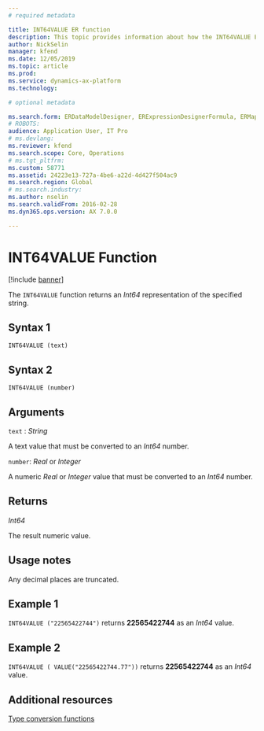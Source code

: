 ```yaml
---
# required metadata

title: INT64VALUE ER function
description: This topic provides information about how the INT64VALUE ER function is used.
author: NickSelin
manager: kfend
ms.date: 12/05/2019
ms.topic: article
ms.prod: 
ms.service: dynamics-ax-platform
ms.technology: 

# optional metadata

ms.search.form: ERDataModelDesigner, ERExpressionDesignerFormula, ERMappedFormatDesigner, ERModelMappingDesigner
# ROBOTS: 
audience: Application User, IT Pro
# ms.devlang: 
ms.reviewer: kfend
ms.search.scope: Core, Operations
# ms.tgt_pltfrm: 
ms.custom: 58771
ms.assetid: 24223e13-727a-4be6-a22d-4d427f504ac9
ms.search.region: Global
# ms.search.industry: 
ms.author: nselin
ms.search.validFrom: 2016-02-28
ms.dyn365.ops.version: AX 7.0.0

---
```


# <a name="INT64VALUE">INT64VALUE Function</a>

[!include [banner](../includes/banner.md)]

The `INT64VALUE` function returns an *Int64* representation of the specified string.

## Syntax 1

```
INT64VALUE (text)
```

## Syntax 2

```
INT64VALUE (number)
```

## Arguments

`text` : *String*

A text value that must be converted to an *Int64* number.

`number`: *Real* or *Integer*

A numeric *Real* or *Integer* value that must be converted to an *Int64* number.

## Returns

*Int64*

The result numeric value.

## Usage notes

Any decimal places are truncated.

## Example 1

`INT64VALUE ("22565422744")` returns **22565422744** as an *Int64* value.

## Example 2

`INT64VALUE ( VALUE("22565422744.77"))` returns **22565422744** as an *Int64* value.

## Additional resources

[Type conversion functions](er-functions-category-type-conversion.md)
